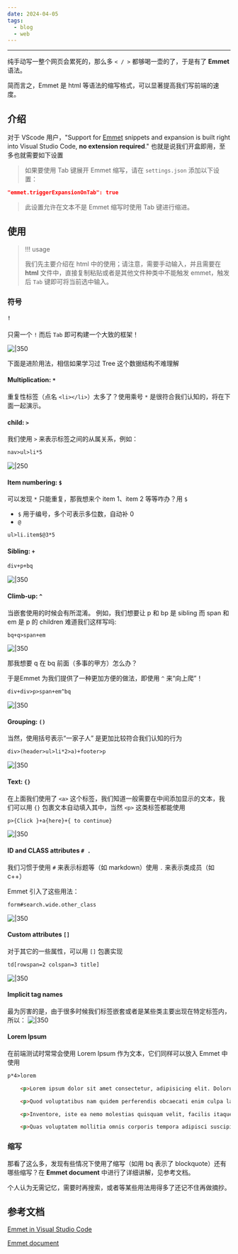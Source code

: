 ```yaml
---
date: 2024-04-05
tags:
  - blog
  - web
---
```

***


纯手动写一整个网页会累死的，那么多 `< / >` 都够喝一壶的了，于是有了 **Emmet** 语法。

简而言之，Emmet 是 html 等语法的缩写格式，可以显著提高我们写前端的速度。

<!-- more -->

## 介绍

对于 VScode 用户，"Support for [Emmet](https://emmet.io/) snippets and expansion is built right into Visual Studio Code, **no extension required**." 也就是说我们开盒即用，至多也就需要如下设置

> 如果要使用 Tab 键展开 Emmet 缩写，请在 `settings.json` 添加以下设置：
```json
"emmet.triggerExpansionOnTab": true
```
> 此设置允许在文本不是 Emmet 缩写时使用 Tab 键进行缩进。

## 使用

> !!! usage
> 
>我们先主要介绍在 html 中的使用；请注意，需要手动输入，并且需要在 **html** 文件中，直接复制粘贴或者是其他文件种类中不能触发 emmet，触发后 `Tab` 键即可将当前选中输入。

### 符号

#### `!` 

只需一个 `!` 而后 `Tab` 即可构建一个大致的框架！

![|350](attachments/2-1%20Emmet.png)

下面是进阶用法，相信如果学习过 Tree 这个数据结构不难理解

#### Multiplication: `*`

重复性标签（点名 `<li></li>`）太多了？使用乘号 `*` 是很符合我们认知的，将在下面一起演示。
#### child: `>`

我们使用 `>` 来表示标签之间的从属关系，例如：
```txt
nav>ul>li*5
```
![|250](attachments/2-1%20Emmet-1.png)

#### Item numbering: `$`

可以发现 `*` 只能重复，那我想来个 item 1、item 2 等等咋办？用 `$`

- `$` 用于编号，多个可表示多位数，自动补 0
- `@` 
```txt
ul>li.item$@3*5
```
#### Sibling: `+`

```txt
div+p+bq
```
![|350](attachments/2-1%20Emmet-2.png)

#### Climb-up: `^`

当嵌套使用的时候会有所混淆。
例如，我们想要让 p 和 bp 是 sibling 而 span 和 em 是 p 的 children 
难道我们这样写吗:

```txt
bq+q>span+em
```
![|350](attachments/2-1%20Emmet-5.png)

那我想要 q 在 bq 前面（多事的甲方）怎么办？

于是Emmet 为我们提供了一种更加方便的做法，即使用 `^` 来“向上爬”！

```txt
div+div>p>span+em^bq
```
![|350](attachments/2-1%20Emmet-4.png)

#### Grouping: `()`

当然，使用括号表示“一家子人” 是更加比较符合我们认知的行为

```txt
div>(header>ul>li*2>a)+footer>p
```
![|350](attachments/2-1%20Emmet-6.png)

#### Text: `{}`

在上面我们使用了 `<a>` 这个标签，我们知道一般需要在中间添加显示的文本，我们可以用 `{}` 包裹文本自动填入其中，当然 `<p>` 这类标签都能使用

```txt
p>{Click }+a{here}+{ to continue}
```
![|350](attachments/2-1%20Emmet-7.png)

#### ID and CLASS attributes `# .`

我们习惯于使用 `#` 来表示标题等（如 markdown）使用 `.` 来表示类成员（如 c++）

Emmet 引入了这些用法：
```txt
form#search.wide.other_class
```
![|350](attachments/2-1%20Emmet-8.png)

#### Custom attributes `[]`

对于其它的一些属性，可以用 `[]` 包裹实现

```txt
td[rowspan=2 colspan=3 title]
```
![|350](attachments/2-1%20Emmet-10.png)
#### Implicit tag names

最为厉害的是，由于很多时候我们标签嵌套或者是某些类主要出现在特定标签内，所以：
![|350](attachments/2-1%20Emmet-9.png)

#### Lorem Ipsum

在前端测试时常常会使用 Lorem Ipsum 作为文本，它们同样可以放入 Emmet 中使用

```txt
p*4>lorem
```

```html
    <p>Lorem ipsum dolor sit amet consectetur, adipisicing elit. Dolorum nobis natus nulla, quam quia eum atque neque rem sapiente facilis, eaque eos laudantium distinctio a est qui. Veritatis, pariatur! Aperiam.</p>

    <p>Quod voluptatibus nam quidem perferendis obcaecati enim culpa laborum modi voluptatum? Incidunt, aliquid, quod nostrum dolorem ipsam libero eum ab, corrupti nisi sint excepturi ipsum veniam quisquam officiis. Magnam, dolor!</p>

    <p>Inventore, iste ea nemo molestias quisquam velit, facilis itaque repellat eos esse, sapiente ab. Blanditiis earum, aliquam corrupti quasi eum dolorem ipsa delectus ratione. Quasi consequatur ipsam corporis. Exercitationem, commodi.</p>

    <p>Quas voluptatem mollitia omnis corporis tempora adipisci suscipit maxime molestias in amet, ipsam consequuntur qui natus, earum nulla delectus, accusantium nisi ut odit explicabo alias commodi exercitationem? Iste, explicabo officia?</p>
```

### 缩写

那看了这么多，发现有些情况下使用了缩写（如用 bq 表示了 blockquote）还有哪些缩写？在
**Emmet document** 中进行了详细讲解，见参考文档。

个人认为无需记忆，需要时再搜索，或者等某些用法用得多了还记不住再做摘抄。
## 参考文档

[Emmet in Visual Studio Code](https://code.visualstudio.com/docs/editor/emmet)

[Emmet document](https://docs.emmet.io/cheat-sheet/)